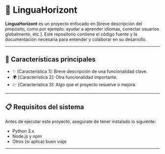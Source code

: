 # 🌟 LinguaHorizont

**LinguaHorizont** es un proyecto enfocado en [breve descripción del propósito, como por ejemplo: ayudar a aprender idiomas, conectar usuarios globalmente, etc.]. Este repositorio contiene el código fuente y la documentación necesaria para entender y colaborar en su desarrollo.

---

## 🚀 Características principales

- ✨ [Característica 1]: Breve descripción de una funcionalidad clave.
- 🌍 [Característica 2]: Otra funcionalidad importante.
- 📈 [Característica 3]: Algo que el proyecto resuelve o mejora.

---

## 📋 Requisitos del sistema

Antes de ejecutar este proyecto, asegúrate de tener instalado lo siguiente:

- Python 3.x
- Node.js y npm
- Otros (si aplica)
buen viaje
---
